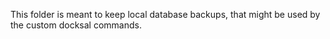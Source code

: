 This folder is meant to keep local database backups, that might be used by the
custom docksal commands.
